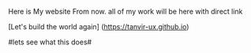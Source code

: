 Here is My website
From now. all of my work will be here with direct link

[Let's build the world again] (https://tanvir-ux.github.io)

#lets see what this does#

